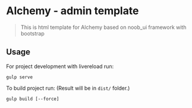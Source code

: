 # Alchemy - admin template

> This is html template for Alchemy based on noob_ui framework with bootstrap

## Usage

For project development with livereload run:
```
gulp serve
```

To build project run: (Result will be in ```dist/``` folder.)
```
gulp build [--force] 
```
